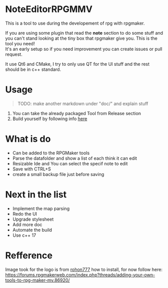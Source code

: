 # NoteEditorRPGMMV

This is a tool to use during the developement of rpg with rpgmaker.

If you are using some plugin that read the **note** section to do some stuff and you can't stand looking at the tiny box that rpgmaker give you. This is the tool you need!  
It's an early setup so if you need improvement you can create issues or pull request.

It use Qt6 and CMake, I try to only use QT for the UI stuff and the rest should be in c++ standard.

# Usage
> TODO: make another markdown under "doc/" and explain stuff

1. You can take the already packaged Tool from Release section
1. Build yourself by following info [here](doc/Packaging.md)

# What is do
- Can be added to the RPGMaker tools
- Parse the datafolder and show a list of each think it can edit
- Resizable Ide and You can select the specif note to edit
- Save with CTRL+S
- create a small backup file just before saving

# Next in the list
- Implement the map parsing
- Redo the UI
- Upgrade stylesheet
- Add more doc
- Automate the build
- Use c++ 17

# Refference
Image took for the logo is from [rohon777](https://favpng.com/png_view/rook-american-crow-drawing-of-family-png/PXUsxkMi)
 how to install, for now follow here: https://forums.rpgmakerweb.com/index.php?threads/adding-your-own-tools-to-rpg-maker-mv.86920/
